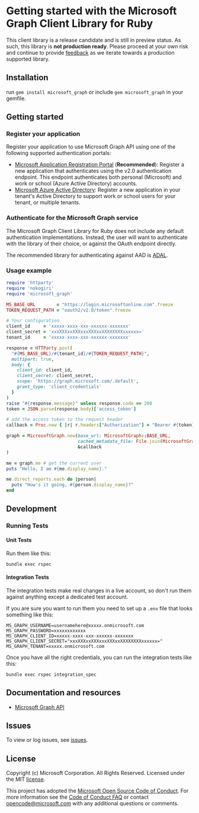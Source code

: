 # Getting started with the Microsoft Graph Client Library for Ruby

This client library is a release candidate and is still in preview status. As such, this library is **not production ready**. Please proceed at your own risk and continue to provide [feedback](https://github.com/microsoftgraph/msgraph-sdk-ruby/issues/new) as we iterate towards a production supported library.

## Installation
run ```gem install microsoft_graph``` or include ```gem microsoft_graph``` in your gemfile.
## Getting started

### Register your application

Register your application to use Microsoft Graph API using one of the following
supported authentication portals:

* [Microsoft Application Registration Portal](https://apps.dev.microsoft.com) (**Recommended**):
  Register a new application that authenticates using the v2.0 authentication endpoint. This endpoint authenticates both personal (Microsoft) and work or school (Azure Active Directory) accounts.
* [Microsoft Azure Active Directory](https://manage.windowsazure.com): Register
  a new application in your tenant's Active Directory to support work or school
  users for your tenant, or multiple tenants.

### Authenticate for the Microsoft Graph service

The Microsoft Graph Client Library for Ruby does not include any default authentication implementations.
Instead, the user will want to authenticate with the library of their choice, or against the OAuth
endpoint directly.

The recommended library for authenticating against AAD is [ADAL](https://github.com/AzureAD/azure-activedirectory-library-for-ruby).

### Usage example

```ruby
require 'httparty'
require 'nokogiri'
require 'microsoft_graph'

MS_BASE_URL        = "https://login.microsoftonline.com".freeze
TOKEN_REQUEST_PATH = "oauth2/v2.0/token".freeze

# Your configuration
client_id     = 'xxxxx-xxxx-xxx-xxxxxx-xxxxxxx'
client_secret = 'xxxXXXxxXXXxxxXXXxxXXXXXXXXxxxxxx='
tenant_id     = 'xxxxx-xxxx-xxx-xxxxxx-xxxxxxx'

response = HTTParty.post(
  "#{MS_BASE_URL}/#{tenant_id}/#{TOKEN_REQUEST_PATH}",
  multipart: true,
  body: {
    client_id: client_id,
    client_secret: client_secret,
    scope: 'https://graph.microsoft.com/.default',
    grant_type: 'client_credentials'
  }
)
raise "#{response.message}" unless response.code == 200
token = JSON.parse(response.body)['access_token']

# add the access token to the request header
callback = Proc.new { |r| r.headers["Authorization"] = "Bearer #{token}" }

graph = MicrosoftGraph.new(base_url: MicrosoftGraph::BASE_URL,
                           cached_metadata_file: File.join(MicrosoftGraph::CACHED_METADATA_DIRECTORY, "metadata_v1.0.xml"),
                           &callback
)

me = graph.me # get the current user
puts "Hello, I am #{me.display_name}."

me.direct_reports.each do |person|
  puts "How's it going, #{person.display_name}?"
end
```

## Development

### Running Tests

#### Unit Tests

Run them like this:

    bundle exec rspec

#### Integration Tests

The integration tests make real changes in a live account, so don't run them against anything except a dedicated test account.

If you are sure you want to run them you need to set up a `.env` file that looks something like this:

    MS_GRAPH_USERNAME=usernamehere@xxxxx.onmicrosoft.com
    MS_GRAPH_PASSWORD=xxxxxxxxxxxx
    MS_GRAPH_CLIENT_ID=xxxxx-xxxx-xxx-xxxxxx-xxxxxxx
    MS_GRAPH_CLIENT_SECRET="xxxXXXxxXXXxxxXXXxxXXXXXXXXxxxxxx="
    MS_GRAPH_TENANT=xxxxx.onmicrosoft.com

Once you have all the right credentials, you can run the integration tests like this:

    bundle exec rspec integration_spec

## Documentation and resources

* [Microsoft Graph API](https://graph.microsoft.io)

## Issues

To view or log issues, see [issues](https://github.com/microsoftgraph/msgraph-sdk-ruby/issues).

## License

Copyright (c) Microsoft Corporation. All Rights Reserved. Licensed under the MIT [license](LICENSE).

This project has adopted the [Microsoft Open Source Code of Conduct](https://opensource.microsoft.com/codeofconduct/). For more information see the [Code of Conduct FAQ](https://opensource.microsoft.com/codeofconduct/faq/) or contact [opencode@microsoft.com](mailto:opencode@microsoft.com) with any additional questions or comments.

